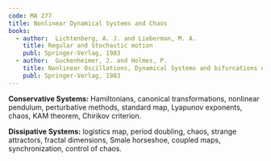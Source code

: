 ```yaml
---
code: MA 277
title: Nonlinear Dynamical Systems and Chaos
books:
  - author:  Lichtenberg, A. J. and Lieberman, M. A.
    title: Regular and Stochastic motion
    publ: Springer-Verlag, 1983
  - author:  Guckenheimer, J. and Holmes, P.
    title: Nonlinear Oscillations, Dynamical Systems and bifurcations of vector fields
    publ: Springer-Verlag, 1983
---
```


__Conservative Systems:__ Hamiltonians, canonical transformations, nonlinear
pendulum, perturbative methods, standard map, Lyapunov exponents, chaos, KAM
theorem, Chirikov criterion.

__Dissipative Systems:__ logistics map, period doubling, chaos, strange attractors,
fractal dimensions, Smale horseshoe, coupled maps, synchronization, control of
chaos.
